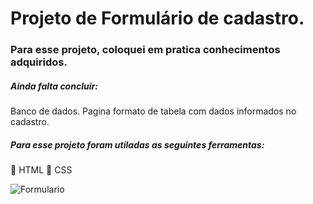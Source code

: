 # Projeto de Formulário de cadastro.

### Para esse projeto, coloquei em pratica conhecimentos adquiridos.

##### Ainda falta concluir:
Banco de dados.
Pagina formato de tabela com dados informados no cadastro.


##### Para esse projeto foram utiladas as seguintes ferramentas:
📑 HTML
📝 CSS


![Formulario](https://uploaddeimagens.com.br/images/003/779/602/original/formulario.PNG?1647578242)